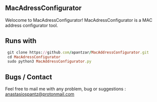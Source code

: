 MacAdressConfigurator
---------------------
Welocome to MacAdressConfigurator!
MacAdressConfigurator is a MAC address configurator
tool.

Runs with 
---------
```ruby
 git clone https://github.com/apantzar/MacAddressConfigurator.git
 cd MacAdressConfigurator
 sudo python3 MacAddressConfigurator.py
 ```
Bugs / Contact  
-------------
 Feel free to mail me with any problem, bug or suggestions :
anastasiospantz@protonmail.com
